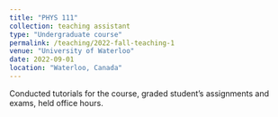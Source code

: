 ```yaml
---
title: "PHYS 111"
collection: teaching assistant
type: "Undergraduate course"
permalink: /teaching/2022-fall-teaching-1
venue: "University of Waterloo"
date: 2022-09-01
location: "Waterloo, Canada"
---
```


Conducted tutorials for the course, graded student’s assignments and exams, held office hours.
